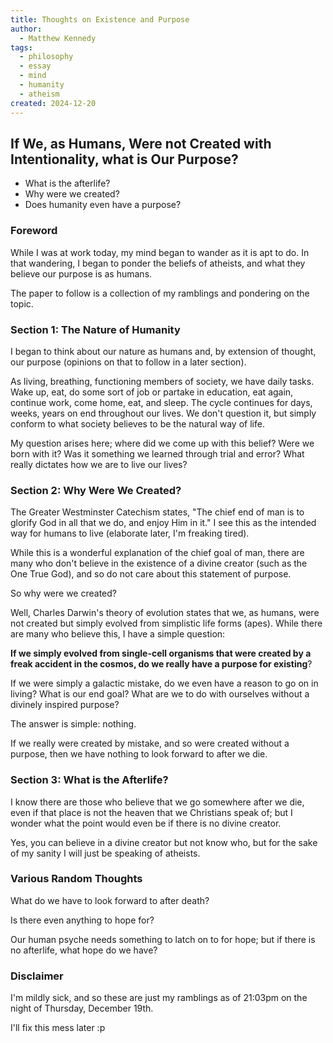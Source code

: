 ```yaml
---
title: Thoughts on Existence and Purpose
author:
  - Matthew Kennedy
tags:
  - philosophy
  - essay
  - mind
  - humanity
  - atheism
created: 2024-12-20
---
```



## If We, as Humans, Were not Created with Intentionality, what is Our Purpose?

- What is the afterlife?
- Why were we created?
- Does humanity even have a purpose?

### Foreword

While I was at work today, my mind began to wander as it is apt to do. In that wandering, I began to ponder the beliefs of atheists, and what they believe our purpose is as humans. 

The paper to follow is a collection of my ramblings and pondering on the topic. 


### Section 1: The Nature of Humanity

I began to think about our nature as humans and, by extension of thought, our purpose (opinions on that to follow in a later section). 

As living, breathing, functioning members of society, we have daily tasks. Wake up, eat, do some sort of job or partake in education, eat again, continue work, come home, eat, and sleep. The cycle continues for days, weeks, years on end throughout our lives. We don't question it, but simply conform to what society believes to be the natural way of life. 

My question arises here; where did we come up with this belief? Were we born with it? Was it something we learned through trial and error? What really dictates how we are to live our lives?


### Section 2: Why Were We Created?

The Greater Westminster Catechism states, "The chief end of man is to glorify God in all that we do, and enjoy Him in it." I see this as the intended way for humans to live (elaborate later, I'm freaking tired).

While this is a wonderful explanation of the chief goal of man, there are many who don't believe in the existence of a divine creator (such as the One True God), and so do not care about this statement of purpose. 

So why were we created?

Well, Charles Darwin's theory of evolution states that we, as humans, were not created but simply evolved from simplistic life forms (apes). While there are many who believe this, I have a simple question:

**If we simply evolved from single-cell organisms that were created by a freak accident in the cosmos, do we really have a purpose for existing**?

If we were simply a galactic mistake, do we even have a reason to go on in living? What is our end goal? What are we to do with ourselves without a divinely inspired purpose?

The answer is simple: nothing.

If we really were created by mistake, and so were created without a purpose, then we have nothing to look forward to after we die. 

### Section 3: What is the Afterlife?

I know there are those who believe that we go somewhere after we die, even if that place is not the heaven that we Christians speak of; but I wonder what the point would even be if there is no divine creator. 

Yes, you can believe in a divine creator but not know who, but for the sake of my sanity I will just be speaking of atheists. 



### Various Random Thoughts

What do we have to look forward to after death?

Is there even anything to hope for?

Our human psyche needs something to latch on to for hope; but if there is no afterlife, what hope do we have?


### Disclaimer

I'm mildly sick, and so these are just my ramblings as of 21:03pm on the night of Thursday, December 19th. 

I'll fix this mess later :p